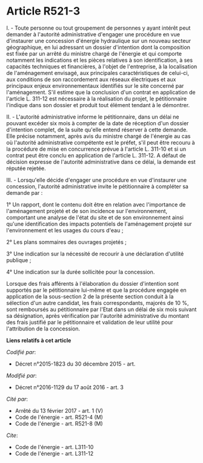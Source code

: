 # Article R521-3

I. - Toute personne ou tout groupement de personnes y ayant intérêt peut demander à l'autorité administrative d'engager une
procédure en vue d'instaurer une concession d'énergie hydraulique sur un nouveau secteur géographique, en lui adressant un
dossier d'intention dont la composition est fixée par un arrêté du ministre chargé de l'énergie et qui comporte notamment les
indications et les pièces relatives à son identification, à ses capacités techniques et financières, à l'objet de
l'entreprise, à la localisation de l'aménagement envisagé, aux principales caractéristiques de celui-ci, aux conditions de
son raccordement aux réseaux électriques et aux principaux enjeux environnementaux identifiés sur le site concerné par
l'aménagement. S'il estime que la conclusion d'un contrat en application de l'article L. 311-12 est nécessaire à la
réalisation du projet, le pétitionnaire l'indique dans son dossier et produit tout élément tendant à le démontrer. 

II. - L'autorité administrative informe le pétitionnaire, dans un délai ne pouvant excéder six mois à compter de la date de
réception d'un dossier d'intention complet, de la suite qu'elle entend réserver à cette demande. Elle précise notamment,
après avis du ministre chargé de l'énergie au cas où l'autorité administrative compétente est le préfet, s'il peut être
recouru à la procédure de mise en concurrence prévue à l'article L. 311-10 et si un contrat peut être conclu en application
de l'article L. 311-12. A défaut de décision expresse de l'autorité administrative dans ce délai, la demande est réputée
rejetée. 

III. - Lorsqu'elle décide d'engager une procédure en vue d'instaurer une concession, l'autorité administrative invite le
pétitionnaire à compléter sa demande par : 

1° Un rapport, dont le contenu doit être en relation avec l'importance de l'aménagement projeté et de son incidence sur
l'environnement, comportant une analyse de l'état du site et de son environnement ainsi qu'une identification des impacts
potentiels de l'aménagement projeté sur l'environnement et les usages du cours d'eau ; 

2° Les plans sommaires des ouvrages projetés ; 

3° Une indication sur la nécessité de recourir à une déclaration d'utilité publique ; 

4° Une indication sur la durée sollicitée pour la concession. 

Lorsque des frais afférents à l'élaboration du dossier d'intention sont supportés par le pétitionnaire lui-même et que la
procédure engagée en application de la sous-section 2 de la présente section conduit à la sélection d'un autre candidat, les
frais correspondants, majorés de 10 %, sont remboursés au pétitionnaire par l'Etat dans un délai de six mois suivant sa
désignation, après vérification par l'autorité administrative du montant des frais justifié par le pétitionnaire et
validation de leur utilité pour l'attribution de la concession.

**Liens relatifs à cet article**

_Codifié par_:

  - Décret n°2015-1823 du 30 décembre 2015 - art.

_Modifié par_:

  - Décret n°2016-1129 du 17 août 2016 - art. 3

_Cité par_:

  - Arrêté du 13 février 2017 - art. 1 (V)
  - Code de l'énergie - art. R521-4 (M)
  - Code de l'énergie - art. R521-8 (M)

_Cite_:

  - Code de l'énergie - art. L311-10
  - Code de l'énergie - art. L311-12

